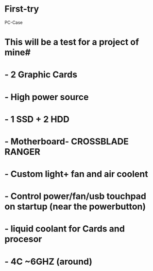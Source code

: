 # First-try
PC-Case

# This will be a test for a project of mine#
# - 2 Graphic Cards
# - High power source
# - 1 SSD + 2 HDD
# - Motherboard- CROSSBLADE RANGER
# - Custom light+ fan and air coolent
# - Control power/fan/usb touchpad on startup (near the powerbutton)
# - liquid coolant for Cards and procesor
# - 4C ~6GHZ (around)
